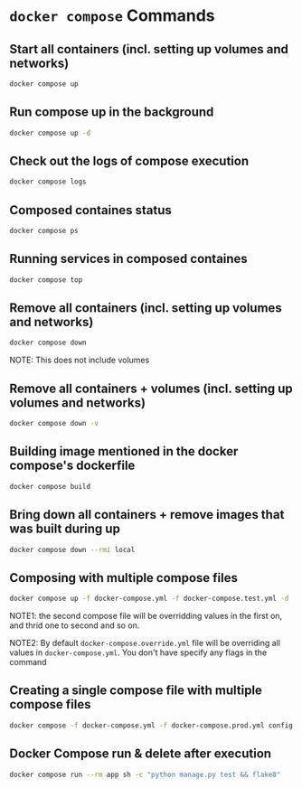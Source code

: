 # `docker compose` Commands

## Start all containers (incl. setting up volumes and networks)

```bash
docker compose up
```

## Run compose up in the background

```bash
docker compose up -d
```

## Check out the logs of compose execution

```bash
docker compose logs
```

## Composed containes status

```bash
docker compose ps
```

## Running services in composed containes

```bash
docker compose top
```

## Remove all containers (incl. setting up volumes and networks)

```bash
docker compose down
```

NOTE: This does not include volumes

## Remove all containers + volumes (incl. setting up volumes and networks)

```bash
docker compose down -v
```

## Building image mentioned in the docker compose's dockerfile

```bash
docker compose build
```

## Bring down all containers + remove images that was built during up

```bash
docker compose down --rmi local
```

## Composing with multiple compose files

```bash
docker compose up -f docker-compose.yml -f docker-compose.test.yml -d
```

NOTE1: the second compose file will be overridding values in the first on, and thrid one to second and so on.

NOTE2: By default `docker-compose.override.yml` file will be overriding all values in `docker-compose.yml`. You don't have specify any flags in the command

## Creating a single compose file with multiple compose files

```bash
docker compose -f docker-compose.yml -f docker-compose.prod.yml config > output.yml
```

## Docker Compose run & delete after execution

```bash
docker compose run --rm app sh -c "python manage.py test && flake8"
```
